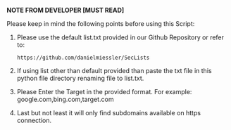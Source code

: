 ******************NOTE FROM DEVELOPER  [MUST READ]******************

Please keep in mind the following points before using this Script:

1. Please use the default list.txt provided in our Github Repository or refer to:
                 
       https://github.com/danielmiessler/SecLists
                
2. If using list other than default provided than paste the txt file in this python file directory renaming file to list.txt.

3. Please Enter the Target in the provided format. For example: google.com,bing.com,target.com

4. Last but not least it will only find subdomains available on https connection.
